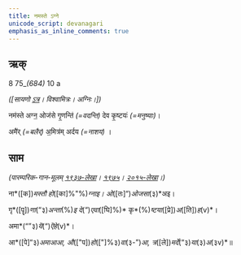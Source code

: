 ```yaml
---
title: नमस्ते ऽग्ने  
unicode_script: devanagari  
emphasis_as_inline_comments: true
---   
```


## ऋक्

8 75_*(684)* 10 a

*([सायणो [ऽत्र](https://archive.org/stream/RgVedaWithSayanasCommentaryPart2/rv_sayanabhasya_part2%23page/n278/mode/1up&sa=D&ust=1542425956385000)। विश्वामित्रः। अग्निः।])*

नम॑स्ते अग्न॒ ओज॑से गृ॒णन्ति॑ *(=वदन्ति)* देव कृ॒ष्टयः॑ *(=मनुष्याः)*।

अमै॑र् *(=बलैर्)* अ॒मित्र॑म् अर्दय *(=नाशय)* ।

## साम

*(पारम्परिक-गान-मूलम् [१९३७-लेखा](https://archive.org/stream/sAmaveda-jaiminIya-paravastu-paramparA-docs/sAmaveda-paravastu-1937%23page/n9/mode/1up&sa=D&ust=1542425956385000)। [१९७५](https://archive.org/stream/sAmaveda-jaiminIya-paravastu-paramparA-docs/sAmaveda-paravastu-1975%23page/n9/mode/1up&sa=D&ust=1542425956386000)। [२०१५-लेखा](https://archive.org/stream/sAmaveda-jaiminIya-paravastu-paramparA-docs/VIVAAHA%2520UPANAYANA%2520SAAMAANI%23page/n4/mode/1up&sa=D&ust=1542425956386000)।)*

ना*([क])*मस्तौ हो*([का]%"%)*ग्नाइ। ओ*([तः]“)*ओजसा*(३)*अइ।

गृ*([पॄ])*णा*(“३)*अन्ता*(%)*इ दे*(“)*एवा*([घि]%)* कृ*(%)*ष्टया*([प्रे])*अ*([ति])*ह*(v)*।

अमा*(“”३)*यॆ*(“)*ऎहे*(v)*।

आ*([पे]“३)*अमाआआ, औ*(["प])*हो*(["]%३)*वा*(३-”)*आ, त्र*([ले])*मर्दे*(“३)*या*(३)*अ*(३v)*॥